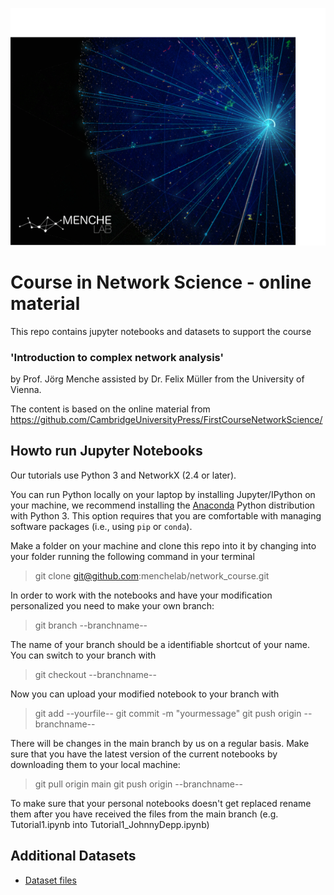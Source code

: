 ![Alt text](images/Chuetter_VRshot.png)


# Course in Network Science - online material

This repo contains jupyter notebooks and datasets to support 
the course 
### 'Introduction to complex network analysis' 
by Prof. Jörg Menche assisted by Dr. Felix Müller from the University of Vienna. 

The content is based on the online material from
https://github.com/CambridgeUniversityPress/FirstCourseNetworkScience/


## Howto run Jupyter Notebooks

Our tutorials use Python 3 and NetworkX (2.4 or later).  

You can run Python locally on your laptop by installing Jupyter/IPython on your machine, we recommend installing the [Anaconda](https://www.anaconda.com/distribution/) Python distribution with Python 3. This option requires that you are comfortable with managing software packages (i.e., using `pip` or `conda`). 

Make a folder on your machine and clone this repo into it by changing into your folder running the following command in your terminal

> git clone git@github.com:menchelab/network_course.git

In order to work with the notebooks and have your modification personalized you need to make your own branch:

> git branch --branchname--

The name of your branch should be a identifiable shortcut of your name. You can switch to your branch with

> git checkout  --branchname--

Now you can upload your modified notebook to your branch with

> git add --yourfile--
> git commit -m "yourmessage"
> git push origin --branchname--

There will be changes in the main branch by us on a regular basis. Make sure that you have the latest version of the current notebooks by downloading them to your local machine:

> git pull origin main
> git push origin --branchname--


To make sure that your personal notebooks doesn't get replaced rename them after you have received the files from the main branch (e.g. Tutorial1.ipynb into Tutorial1_JohnnyDepp.ipynb) 

## Additional Datasets 

* [Dataset files](https://github.com/menchelab/network_course/tree/main/datasets)
